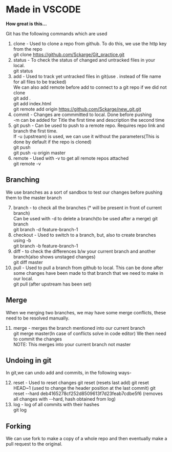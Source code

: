 # Made in VSCODE

**How great is this...**

Git has the following commands which are used  

1. clone - Used to clone a repo from github. To do this, we use the http key from the repo  
    git clone https://github.com/Sckarge/Git_practice.git    
2. status - To check the status of changed and untracked files in your local.  
    git status  
3. add - Used to track yet untracked files in git(use . instead of file name for all files to be tracked)  
We can also add remote before add to connect to a git repo if we did not clone  
    git add .  
    git add index.html  
    git remote add origin  https://github.com/Sckarge/new_git.git  
4. commit - Changes are commmitted to local. Done before pushing  
    -m can be added for Title the first time and description the second time  
5. git push - Can be used to push to a remote repo. Requires repo link and branch the first time.  
    If -u (upstream) is used, we can use it without the parameters(This is done by default if the repo is cloned)  
    git push  
    git push -u origin master  
6. remote - Used with -v to get all remote repos attached  
    git remote -v

## Branching

We use branches as a sort of sandbox to test our changes before pushing them to the master branch

7. branch - to check all the branches (* will be present in front of current branch)  
    Can be used with -d to delete a branch(to be used after a merge)
    git branch  
    git branch -d feature-branch-1  
8. checkout - Used to switch to a branch, but, also to create branches using -b  
    git branch -b feature-branch-1  
9. diff - to check the differences b/w your current branch and another branch(also shows unstaged changes)  
    git diff master  
10. pull - Used to pull a branch from github to local. This can be done after some changes have been made to that branch that we need to make in our local.  
    git pull (after upstream has been set)

## Merge

When we merging two branches, we may have some merge conflicts, these need to be resolved manually.  

11. merge - merges the branch mentioned into our current branch  
    git merge master(In case of conflicts solve in code editor)
    We then need to commit the changes  
NOTE: This merges into your current branch not master

## Undoing in git  
In git,we can undo add and commits, in the following ways-

12. reset - Used to reset changes
    git reset (resets last add)
    git reset HEAD~1 (used to change the header position at the last commit)
    git reset --hard deb4165278cf252d8509613f7d23feab7cdbe5f6
    (removes all changes with --hard, hash obtained from log)  
13. log - log of all commits with their hashes  
    git log

## Forking
We can use fork to make a copy of a whole repo and then eventually make a pull request to the original.  